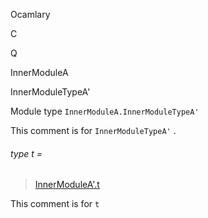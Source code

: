 Ocamlary

C

Q

InnerModuleA

InnerModuleTypeA'

Module type `InnerModuleA.InnerModuleTypeA'`

This comment is for `InnerModuleTypeA'` .

<a id="type-t"></a>

###### type t =

> [InnerModuleA'.t](Ocamlary.module-type-C.Q.InnerModuleA.InnerModuleA'.md#type-t)


This comment is for `t`